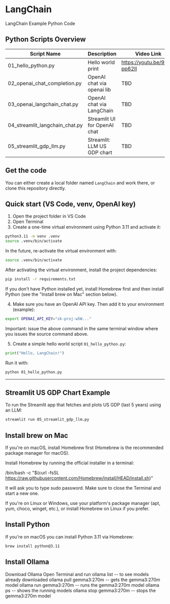 # LangChain
LangChain Example Python Code

## Python Scripts Overview

| Script Name                  | Description                  | Video Link |
|------------------------------|------------------------------|------------|
| 01_hello_python.py           | Hello world print            | https://youtu.be/9lkY-pp62II |
| 02_openai_chat_completion.py | OpenAI chat via openai lib   | TBD        |
| 03_openai_langchain_chat.py  | OpenAI chat via LangChain    | TBD        |
| 04_streamlit_langchain_chat.py | Streamlit UI for OpenAI chat | TBD        |
| 05_streamlit_gdp_llm.py        | Streamlit: LLM US GDP chart  | TBD        |

## Get the code

You can either create a local folder named `LangChain` and work there, or clone this repository directly.

## Quick start (VS Code, venv, OpenAI key)

1. Open the project folder in VS Code
2. Open Terminal
3. Create a one-time virtual environment using Python 3.11 and activate it:

```bash
python3.11 -m venv .venv
source .venv/bin/activate
```

In the future, re-activate the virtual environment with:

```bash
source .venv/bin/activate
```

After activating the virtual environment, install the project dependencies:

```bash
pip install -r requirements.txt
```

If you don't have Python installed yet, install Homebrew first and then install Python (see the "Install brew on Mac" section below).

4. Make sure you have an OpenAI API key. Then add it to your environment (example):

```bash
export OPENAI_API_KEY="sk-proj-w5W..."
```

Important: issue the above command in the same terminal window where you issues the source command above.

5. Create a simple hello world script `01_hello_python.py`:

```python
print("Hello, LangChain!")
```


Run it with:

```bash
python 01_hello_python.py
```

---

## Streamlit US GDP Chart Example

To run the Streamlit app that fetches and plots US GDP (last 5 years) using an LLM:

```bash
streamlit run 05_streamlit_gdp_llm.py
```

## Install brew on Mac

If you're on macOS, install Homebrew first (Homebrew is the recommended package manager for macOS).

Install Homebrew by running the official installer in a terminal:

/bin/bash -c "$(curl -fsSL https://raw.githubusercontent.com/Homebrew/install/HEAD/install.sh)"

It will ask you to type sudo password. Make sure to close the Terminal and start a new one.

If you're on Linux or Windows, use your platform's package manager (apt, yum, choco, winget, etc.), or install Homebrew on Linux if you prefer.

## Install Python

If you're on macOS you can install Python 3.11 via Homebrew:

```bash
brew install python@3.11
```

## Install Ollama
Download Ollama
Open Terminal and run
ollama list -- to see models already downloaded
ollama pull gemma3:270m -- gets the gemma3:270m model
ollama run gemma3:270m -- runs the gemma3:270m model
ollama ps -- shows the running models
ollama stop gemma3:270m -- stops the gemma3:270m model









